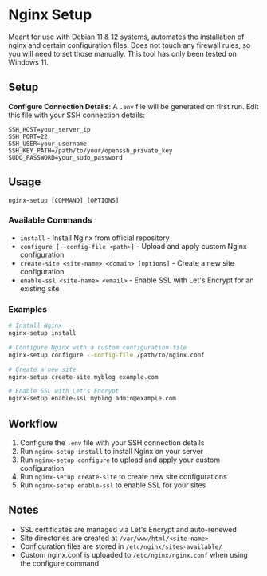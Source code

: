 # Nginx Setup

Meant for use with Debian 11 & 12 systems, automates the installation of nginx and certain configuration files. Does not touch any firewall rules, so you will need to set those manually. This tool has only been tested on Windows 11.

## Setup

**Configure Connection Details**: A `.env` file will be generated on first run. Edit this file with your SSH connection details:

```
SSH_HOST=your_server_ip
SSH_PORT=22
SSH_USER=your_username
SSH_KEY_PATH=/path/to/your/openssh_private_key
SUDO_PASSWORD=your_sudo_password
```

## Usage

```
nginx-setup [COMMAND] [OPTIONS]
```

### Available Commands

- `install` - Install Nginx from official repository
- `configure [--config-file <path>]` - Upload and apply custom Nginx configuration
- `create-site <site-name> <domain> [options]` - Create a new site configuration
- `enable-ssl <site-name> <email>` - Enable SSL with Let's Encrypt for an existing site

### Examples

```bash
# Install Nginx
nginx-setup install

# Configure Nginx with a custom configuration file
nginx-setup configure --config-file /path/to/nginx.conf

# Create a new site
nginx-setup create-site myblog example.com

# Enable SSL with Let's Encrypt
nginx-setup enable-ssl myblog admin@example.com
```

## Workflow

1. Configure the `.env` file with your SSH connection details
2. Run `nginx-setup install` to install Nginx on your server
3. Run `nginx-setup configure` to upload and apply your custom configuration
4. Run `nginx-setup create-site` to create new site configurations
5. Run `nginx-setup enable-ssl` to enable SSL for your sites

## Notes

- SSL certificates are managed via Let's Encrypt and auto-renewed
- Site directories are created at `/var/www/html/<site-name>`
- Configuration files are stored in `/etc/nginx/sites-available/`
- Custom nginx.conf is uploaded to `/etc/nginx/nginx.conf` when using the configure command
